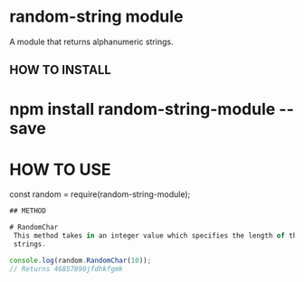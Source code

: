 # random-string module
A module that returns alphanumeric strings.

## HOW TO INSTALL
# npm install random-string-module --save

# HOW TO USE
const random = require(random-string-module);

```javascript
## METHOD

# RandomChar
 This method takes in an integer value which specifies the length of the returned
 strings.

console.log(random.RandomChar(10));
// Returns 46857890jfdhkfgmk